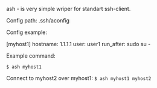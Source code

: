 ash - is very simple wriper for standart ssh-client.

Config path: .ssh/aconfig

Config example:

[myhost1]
hostname: 1.1.1.1
user: user1
run_after: sudo su -


Example command:

`$ ash myhost1`


Connect to myhost2 over myhost1:
`$ ash myhost1 myhost2`

